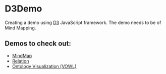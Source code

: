 # D3Demo
Creating a demo using [D3](https://github.com/d3/d3) JavaScript framework.  The demo needs to be of Mind Mapping.


## Demos to check out:
* [MindMap](http://www.decembercafe.org/demo/mindmap/)
* [Relation](http://www.decembercafe.org/demo/relation/)
* [Ontology Visualization (VOWL)](http://vowl.visualdataweb.org/webvowl/)

